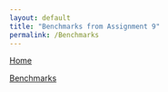 ```yaml
---
layout: default
title: "Benchmarks from Assignment 9"
permalink: /Benchmarks
---
```

[Home](https://kodidurham.github.io/CSC496Assignment2/)

[Benchmarks](https://kodidurham.github.io/CSC496Assignment2/Benchmarks)

